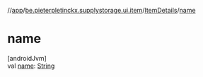 //[app](../../../index.md)/[be.pieterpletinckx.supplystorage.ui.item](../index.md)/[ItemDetails](index.md)/[name](name.md)

# name

[androidJvm]\
val [name](name.md): [String](https://kotlinlang.org/api/latest/jvm/stdlib/kotlin/-string/index.html)
